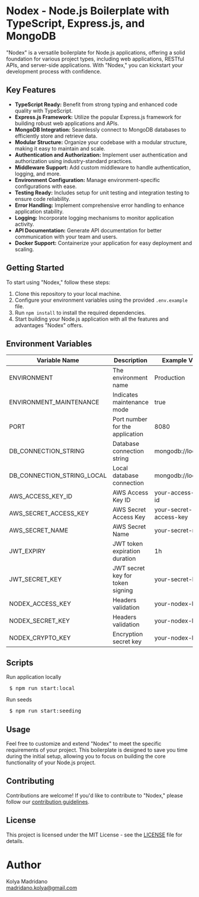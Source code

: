# Nodex - Node.js Boilerplate with TypeScript, Express.js, and MongoDB

"Nodex" is a versatile boilerplate for Node.js applications, offering a solid foundation for various project types, including web applications, RESTful APIs, and server-side applications. With "Nodex," you can kickstart your development process with confidence.

## Key Features

- **TypeScript Ready:** Benefit from strong typing and enhanced code quality with TypeScript.
- **Express.js Framework:** Utilize the popular Express.js framework for building robust web applications and APIs.
- **MongoDB Integration:** Seamlessly connect to MongoDB databases to efficiently store and retrieve data.
- **Modular Structure:** Organize your codebase with a modular structure, making it easy to maintain and scale.
- **Authentication and Authorization:** Implement user authentication and authorization using industry-standard practices.
- **Middleware Support:** Add custom middleware to handle authentication, logging, and more.
- **Environment Configuration:** Manage environment-specific configurations with ease.
- **Testing Ready:** Includes setup for unit testing and integration testing to ensure code reliability.
- **Error Handling:** Implement comprehensive error handling to enhance application stability.
- **Logging:** Incorporate logging mechanisms to monitor application activity.
- **API Documentation:** Generate API documentation for better communication with your team and users.
- **Docker Support:** Containerize your application for easy deployment and scaling.

## Getting Started

To start using "Nodex," follow these steps:

1. Clone this repository to your local machine.
2. Configure your environment variables using the provided `.env.example` file.
3. Run `npm install` to install the required dependencies.
4. Start building your Node.js application with all the features and advantages "Nodex" offers.

## Environment Variables

| Variable Name           | Description                    | Example Value        |
|-------------------------|--------------------------------|-----------------------|
| ENVIRONMENT             | The environment name           | Production            |
| ENVIRONMENT_MAINTENANCE | Indicates maintenance mode    | true                  |
| PORT                    | Port number for the application | 8080                  |
| DB_CONNECTION_STRING    | Database connection string     | mongodb://localhost   |
| DB_CONNECTION_STRING_LOCAL | Local database connection   | mongodb://localhost   |
| AWS_ACCESS_KEY_ID       | AWS Access Key ID               | your-access-key-id    |
| AWS_SECRET_ACCESS_KEY   | AWS Secret Access Key           | your-secret-access-key |
| AWS_SECRET_NAME         | AWS Secret Name                 | your-secret-name      |
| JWT_EXPIRY              | JWT token expiration duration   | 1h                    |
| JWT_SECRET_KEY          | JWT secret key for token signing | your-secret-key      |
| NODEX_ACCESS_KEY          | Headers validation | your-nodex-key      |
| NODEX_SECRET_KEY          | Headers validation | your-nodex-key      |
| NODEX_CRYPTO_KEY          | Encryption secret key | your-nodex-key      |

## Scripts

Run application locally
<pre> $ npm run start:local </pre>

Run seeds
<pre> $ npm run start:seeding </pre>

## Usage

Feel free to customize and extend "Nodex" to meet the specific requirements of your project. This boilerplate is designed to save you time during the initial setup, allowing you to focus on building the core functionality of your Node.js project.

## Contributing

Contributions are welcome! If you'd like to contribute to "Nodex," please follow our [contribution guidelines](CONTRIBUTING.md).

## License

This project is licensed under the MIT License - see the [LICENSE](LICENSE) file for details.

# Author
Kolya Madridano <br/>
madridano.kolya@gmail.com
